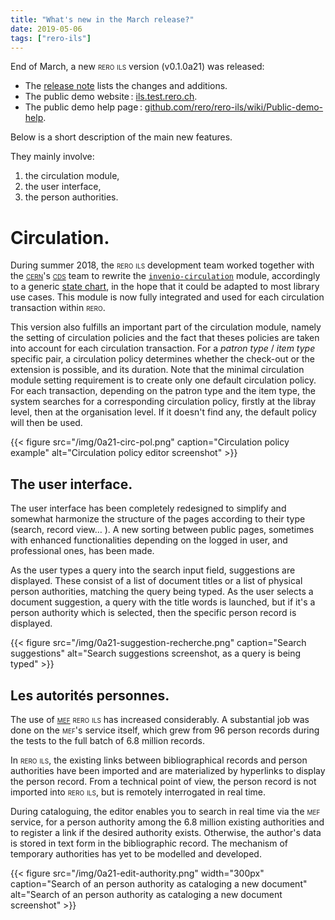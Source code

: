 ```yaml
---
title: "What's new in the March release?"
date: 2019-05-06
tags: ["rero-ils"]
---
```


End of March, a new <span style="font-variant: small-caps;">rero ils</span> version (v0.1.0a21) was released:

- The [release note](https://github.com/rero/rero-ils/releases/tag/v0.1.0a21) lists the changes and additions.
- The public demo website : [ils.test.rero.ch](https://ils.test.rero.ch).
- The public demo help page : [github.com/rero/rero-ils/wiki/Public-demo-help](https://github.com/rero/rero-ils/wiki/Public-demo-help).

Below is a short description of the main new features.

<!--more-->

They mainly involve:

1. the circulation module,
1. the user interface,
1. the person authorities.

# Circulation.

During summer 2018, the <span style="font-variant: small-caps;">rero ils</span> development team worked together with the [<span style="font-variant: small-caps">cern</span>](https://home.cern)'s [<span style="font-variant: small-caps">cds</span>](http://cds.cern.ch) team to rewrite the [`invenio-circulation`](https://github.com/inveniosoftware/invenio-circulation) module, accordingly to a generic [state chart](https://github.com/rero/rero-ils/blob/master/doc/circulation_statechart/circulation_item_statechart.pdf), in the hope that it could be adapted to most library use cases. This module is now fully integrated and used for each circulation transaction within <span style="font-variant: small-caps;">rero</span>.

This version also fulfills an important part of the circulation module, namely the setting of circulation policies and the fact that theses policies are taken into account for each circulation transaction. For a *patron type* / *item type* specific pair, a circulation policy determines whether the check-out or the extension is possible, and its duration. Note that the minimal circulation module setting requirement is to create only one default circulation policy. For each transaction, depending on the patron type and the item type, the system searches for a corresponding circulation policy, firstly at the libray level, then at the organisation level. If it doesn't find any, the default policy will then be used.

{{< figure src="/img/0a21-circ-pol.png" caption="Circulation policy example" alt="Circulation policy editor screenshot" >}}

## The user interface.

The user interface has been completely redesigned to simplify and somewhat harmonize the structure of the pages according to their type (search, record view… ). A new sorting between public pages, sometimes with enhanced functionalities depending on the logged in user, and professional ones, has been made.

As the user types a query into the search input field, suggestions are displayed. These consist of a list of document titles or a list of physical person authorities, matching the query being typed. As the user selects a document suggestion, a query with the title words is launched, but if it's a person authority which is selected, then the specific person record is displayed.

{{< figure src="/img/0a21-suggestion-recherche.png" caption="Search suggestions" alt="Search suggestions screenshot, as a query is being typed" >}}

## Les autorités personnes.

The use of [<span style="font-variant: small-caps;">mef</span>](https://mef.test.rero.ch) <span style="font-variant: small-caps;">rero ils</span> has increased considerably. A substantial job was done on the <span style="font-variant: small-caps;">mef</span>'s service itself, which grew from 96 person records during the tests to the full batch of 6.8 million records.

In <span style="font-variant: small-caps;">rero ils</span>, the existing links between bibliographical records and person authorities have been imported and are materialized by hyperlinks to display the person record. From a technical point of view, the person record is not imported into <span style="font-variant: small-caps;">rero ils</span>, but is remotely interrogated in real time.

During cataloguing, the editor enables you to search in real time via the <span style="font-variant: small-caps;">mef</span> service, for a person authority among the 6.8 million existing authorities and to register a link if the desired authority exists. Otherwise, the author's data is stored in text form in the bibliographic record. The mechanism of temporary authorities has yet to be modelled and developed.

{{< figure src="/img/0a21-edit-authority.png" width="300px" caption="Search of an person authority as cataloging a new document" alt="Search of an person authority as cataloging a new document screenshot" >}}
